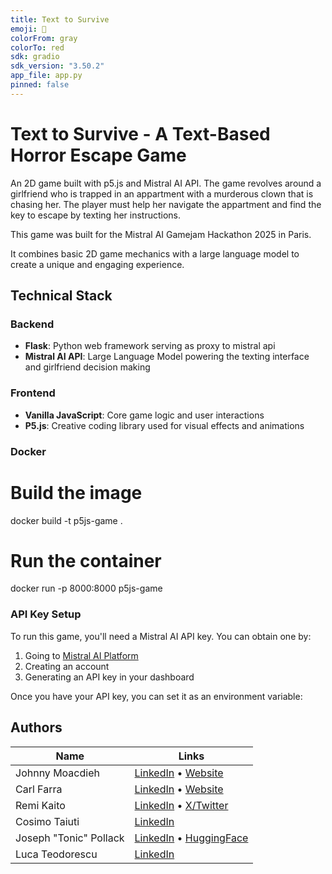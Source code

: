 ```yaml
---
title: Text to Survive
emoji: 📱
colorFrom: gray
colorTo: red
sdk: gradio
sdk_version: "3.50.2"
app_file: app.py
pinned: false
---
```


# Text to Survive - A Text-Based Horror Escape Game

An 2D game built with p5.js and Mistral AI API. The game revolves around a girlfriend who is trapped in an appartment with a murderous clown that is chasing her. The player must help her navigate the appartment and find the key to escape by texting her instructions.

This game was built for the Mistral AI Gamejam Hackathon 2025 in Paris.

It combines basic 2D game mechanics with a large language model to create a unique and engaging experience.

## Technical Stack

### Backend
- **Flask**: Python web framework serving as proxy to mistral api
- **Mistral AI API**: Large Language Model powering the texting interface and girlfriend decision making

### Frontend
- **Vanilla JavaScript**: Core game logic and user interactions
- **P5.js**: Creative coding library used for visual effects and animations

### Docker

# Build the image

docker build -t p5js-game .

# Run the container

docker run -p 8000:8000 p5js-game

### API Key Setup

To run this game, you'll need a Mistral AI API key. You can obtain one by:

1. Going to [Mistral AI Platform](https://console.mistral.ai/)
2. Creating an account
3. Generating an API key in your dashboard

Once you have your API key, you can set it as an environment variable:


## Authors

| Name | Links |
|------|-------|
| Johnny Moacdieh | [LinkedIn](https://www.linkedin.com/in/johnny-moacdieh-935687b3/) • [Website](http://johnnym.dev/) |
| Carl Farra | [LinkedIn](https://www.linkedin.com/in/carlfarra/) • [Website](https://rpsdaily.com/) |
| Remi Kaito | [LinkedIn](https://www.linkedin.com/in/remikaito/) • [X/Twitter](https://x.com/mrrremi) |
| Cosimo Taiuti | [LinkedIn](https://www.linkedin.com/in/cosimotaiuti/) |
| Joseph "Tonic" Pollack | [LinkedIn](https://www.linkedin.com/in/josephpollack/) • [HuggingFace](https://huggingface.co/Tonic) |
| Luca Teodorescu | [LinkedIn](https://www.linkedin.com/in/luca-teodorescu/) |



